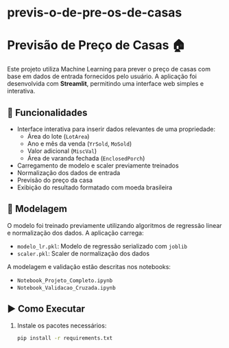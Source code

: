 # previs-o-de-pre-os-de-casas

# Previsão de Preço de Casas 🏠

Este projeto utiliza Machine Learning para prever o preço de casas com base em dados de entrada fornecidos pelo usuário. A aplicação foi desenvolvida com **Streamlit**, permitindo uma interface web simples e interativa.

## 📌 Funcionalidades

- Interface interativa para inserir dados relevantes de uma propriedade:
  - Área do lote (`LotArea`)
  - Ano e mês da venda (`YrSold`, `MoSold`)
  - Valor adicional (`MiscVal`)
  - Área de varanda fechada (`EnclosedPorch`)
- Carregamento de modelo e scaler previamente treinados
- Normalização dos dados de entrada
- Previsão do preço da casa
- Exibição do resultado formatado com moeda brasileira

## 🧠 Modelagem

O modelo foi treinado previamente utilizando algoritmos de regressão linear e normalização dos dados. A aplicação carrega:
- `modelo_lr.pkl`: Modelo de regressão serializado com `joblib`
- `scaler.pkl`: Scaler de normalização dos dados

A modelagem e validação estão descritas nos notebooks:
- `Notebook_Projeto_Completo.ipynb`
- `Notebook_Validacao_Cruzada.ipynb`

## ▶️ Como Executar

1. Instale os pacotes necessários:
   ```bash
   pip install -r requirements.txt

